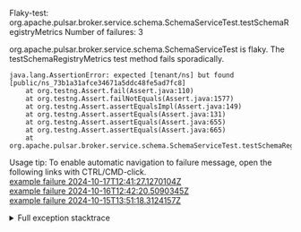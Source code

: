         
Flaky-test: org.apache.pulsar.broker.service.schema.SchemaServiceTest.testSchemaRegistryMetrics
Number of failures: 3

org.apache.pulsar.broker.service.schema.SchemaServiceTest is flaky. The testSchemaRegistryMetrics test method fails sporadically.

```
java.lang.AssertionError: expected [tenant/ns] but found [public/ns_73b1a31afce34671a5ddc48fe5ad7fc8]
	at org.testng.Assert.fail(Assert.java:110)
	at org.testng.Assert.failNotEquals(Assert.java:1577)
	at org.testng.Assert.assertEqualsImpl(Assert.java:149)
	at org.testng.Assert.assertEquals(Assert.java:131)
	at org.testng.Assert.assertEquals(Assert.java:655)
	at org.testng.Assert.assertEquals(Assert.java:665)
	at org.apache.pulsar.broker.service.schema.SchemaServiceTest.testSchemaRegistryMetrics(SchemaServiceTest.java:184)
```

Usage tip: To enable automatic navigation to failure message, open the following links with CTRL/CMD-click.  
[example failure 2024-10-17T12:41:27.1270104Z](https://github.com/apache/pulsar/actions/runs/11384644960/job/31673286731#step:11:1344)  
[example failure 2024-10-16T12:42:20.5090345Z](https://github.com/apache/pulsar/actions/runs/11365343825/job/31613848731#step:11:1405)  
[example failure 2024-10-15T13:51:18.3124157Z](https://github.com/apache/pulsar/actions/runs/11346710588/job/31557662313#step:11:1348)  


<details>
<summary>Full exception stacktrace</summary>
<code><pre>
java.lang.AssertionError: expected [tenant/ns] but found [public/ns_73b1a31afce34671a5ddc48fe5ad7fc8]
	at org.testng.Assert.fail(Assert.java:110)
	at org.testng.Assert.failNotEquals(Assert.java:1577)
	at org.testng.Assert.assertEqualsImpl(Assert.java:149)
	at org.testng.Assert.assertEquals(Assert.java:131)
	at org.testng.Assert.assertEquals(Assert.java:655)
	at org.testng.Assert.assertEquals(Assert.java:665)
	at org.apache.pulsar.broker.service.schema.SchemaServiceTest.testSchemaRegistryMetrics(SchemaServiceTest.java:184)
	at java.base/jdk.internal.reflect.DirectMethodHandleAccessor.invoke(DirectMethodHandleAccessor.java:103)
	at java.base/java.lang.reflect.Method.invoke(Method.java:580)
	at org.testng.internal.invokers.MethodInvocationHelper.invokeMethod(MethodInvocationHelper.java:139)
	at org.testng.internal.invokers.InvokeMethodRunnable.runOne(InvokeMethodRunnable.java:47)
	at org.testng.internal.invokers.InvokeMethodRunnable.call(InvokeMethodRunnable.java:76)
	at org.testng.internal.invokers.InvokeMethodRunnable.call(InvokeMethodRunnable.java:11)
	at java.base/java.util.concurrent.FutureTask.run(FutureTask.java:317)
	at java.base/java.util.concurrent.ThreadPoolExecutor.runWorker(ThreadPoolExecutor.java:1144)
	at java.base/java.util.concurrent.ThreadPoolExecutor$Worker.run(ThreadPoolExecutor.java:642)
	at java.base/java.lang.Thread.run(Thread.java:1583)

</pre></code>
</details>

